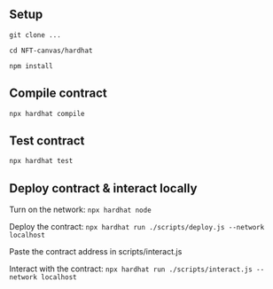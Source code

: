 ## Setup

```git clone ...```

```cd NFT-canvas/hardhat```

```npm install```

## Compile contract

```npx hardhat compile```

## Test contract

```npx hardhat test```

## Deploy contract & interact locally

Turn on the network: ```npx hardhat node```

Deploy the contract: ```npx hardhat run ./scripts/deploy.js --network localhost```

Paste the contract address in scripts/interact.js

Interact with the contract: ```npx hardhat run ./scripts/interact.js --network localhost```
